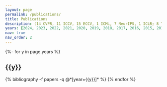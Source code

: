 ```yaml
---
layout: page
permalink: /publications/
title: Publications
description: (14 CVPR, 11 ICCV, 15 ECCV, 1 ICML, 7 NeurIPS, 1 ICLR; 8 TPAMI, 9 IJCV) # publications by categories in reversed chronological order. generated by jekyll-scholar.
years: [2024, 2023, 2022, 2021, 2020, 2019, 2018, 2017, 2016, 2015, 2014, 2013, 2012]
nav: true
nav_order: 2
---
```

<!-- _pages/publications.md -->
<div class="publications">

{%- for y in page.years %}
  <h2 class="year">{{y}}</h2>
  {% bibliography -f papers -q @*[year={{y}}]* %}
{% endfor %}

</div>
